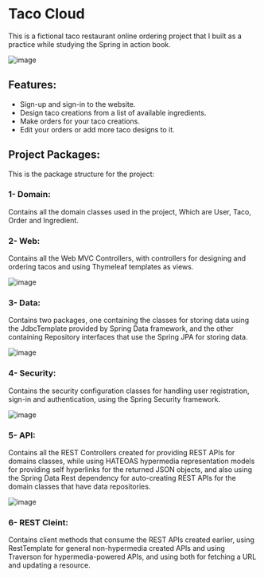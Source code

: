 # Taco Cloud
This is a fictional taco restaurant online ordering
project that I built as a practice while studying
the Spring in action book.


![image](https://user-images.githubusercontent.com/43009893/146694835-cc323419-9b4d-47f0-9b38-4655f802f770.png)


## Features:
- Sign-up and sign-in to the website.
- Design taco creations from a list of available ingredients.
- Make orders for your taco creations.
- Edit your orders or add more taco designs to it.

## Project Packages:
This is the package structure for the project: 

### 1- Domain:
Contains all the domain classes used in the project, Which are User, Taco, Order and Ingredient.

### 2- Web:
Contains all the Web MVC Controllers, with controllers for
designing and ordering tacos and using Thymeleaf templates as views.


![image](https://user-images.githubusercontent.com/43009893/146694849-50fea46a-84d7-43b3-b710-0a9c21b6c22e.png)


### 3- Data:
Contains two packages, one containing the classes for storing
data using the JdbcTemplate provided by Spring Data framework, 
and the other containing Repository interfaces that 
use the Spring JPA for storing data.


![image](https://user-images.githubusercontent.com/43009893/146694723-1022d15f-a9d1-486a-850e-034f57919346.png)


### 4- Security:
Contains the security configuration classes for handling user registration, sign-in and authentication, using the Spring Security framework.


![image](https://user-images.githubusercontent.com/43009893/146694732-423f9800-f8ed-4255-9db8-55b647840452.png)


### 5- API:
Contains all the REST Controllers created for providing 
REST APIs for domains classes, while using 
HATEOAS hypermedia representation models for providing self hyperlinks for the returned JSON objects, 
and also using the Spring Data Rest dependency for 
auto-creating REST APIs for the domain classes that have
data repositories.


![image](https://user-images.githubusercontent.com/43009893/146694818-b56c477e-0874-431b-9ccb-a0f6f1e54ffe.png)


### 6- REST Cleint:
Contains client methods that consume the REST APIs created earlier, 
using RestTemplate for general non-hypermedia created APIs and using Traverson
for hypermedia-powered APIs, and using both for fetching a URL and updating a resource.
